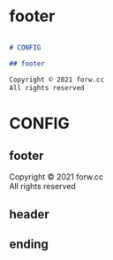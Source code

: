 # footer

```markdown

# CONFIG

## footer

Copyright © 2021 forw.cc  
All rights reserved

```

# CONFIG

## footer

Copyright © 2021 forw.cc  
All rights reserved

## header
## ending